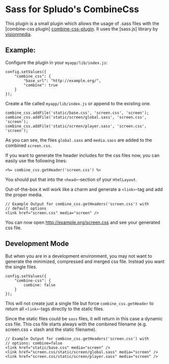 Sass for Spludo's CombineCss
=====================

This plugin is a small plugin which allows the usage of .sass files with the
[combine-css plugin] [combine-css-plugin]. It uses the [sass.js] library by
[visionmedia].

  [combine-css-plugin]: http://github.com/DracoBlue/spludo-plugins/tree/master/combine-css/
  [visionmedia]: http://github.com/visionmedia/sass
  [sass-js]: http://github.com/visionmedia/sass.js
Example:
-------------------

Configure the plugin in your `myapp/lib/index.js`:

    config.setValues({
        "combine_css": {
            "base_url": "http://example.org/",
            "combine": true
        }
    });

Create a file called `myapp/lib/index.js` or append to the existing one.

    combine_css.addFile('static/base.css', 'screen.css', 'screen');
    combine_css.addFile('static/screen/global.sass', 'screen.css', 'screen');
    combine_css.addFile('static/screen/player.sass', 'screen.css', 'screen');

As you can see, the files `global.sass` and `media.sass` are added to the
combined `screen.css`.

If you want to generate the header includes for the css files now, you can
easily use the following lines:

    <%= combine_css.getHeader('screen.css') %>

You should put that into the `<head>`-section of your `HtmlLayout`.

Out-of-the-box it will work like a charm and generate a `<link>`-tag and add
the proper media.
    
    // Example Output for combine_css.getHeaders('screen.css') with
    // default options
    <link href="screen.css" media="screen" />

You can now open http://example.org/screen.css and see your
generated css file.
    
## Development Mode

But when you are in a development environment, you may not want to generate the
minimized, compressed and merged css file. Instead you want the single files.

    config.setValues({
        "combine-css": {
            combine: false
        }
    });

This will not create just a single file but force `combine_css.getHeader` to
return all `<link>`-tags directly to the static files.

Since the static files could be `sass` files, it will return in this case a
dynamic css file. This css file starts always with the combined filename (e.g.
screen.css + slash and the static filename).

    // Example Output for combine_css.getHeaders('screen.css') with
    // options: combine=false
    <link href="static/base.css" media="screen" />
    <link href="screen.css/static/screen/global.sass" media="screen" />
    <link href="screen.css/static/screen/player.sass" media="screen" />

